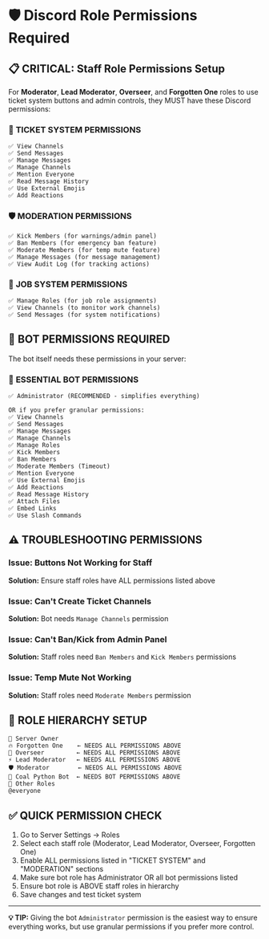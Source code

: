 # 🛡️ Discord Role Permissions Required

## 📋 **CRITICAL: Staff Role Permissions Setup**

For **Moderator**, **Lead Moderator**, **Overseer**, and **Forgotten One** roles to use ticket system buttons and admin controls, they MUST have these Discord permissions:

### 🎫 **TICKET SYSTEM PERMISSIONS**
```
✅ View Channels
✅ Send Messages  
✅ Manage Messages
✅ Manage Channels
✅ Mention Everyone
✅ Read Message History
✅ Use External Emojis
✅ Add Reactions
```

### 🛡️ **MODERATION PERMISSIONS** 
```
✅ Kick Members (for warnings/admin panel)
✅ Ban Members (for emergency ban feature)
✅ Moderate Members (for temp mute feature)
✅ Manage Messages (for message management)
✅ View Audit Log (for tracking actions)
```

### 💼 **JOB SYSTEM PERMISSIONS**
```
✅ Manage Roles (for job role assignments)
✅ View Channels (to monitor work channels)
✅ Send Messages (for system notifications)
```

## 🔧 **BOT PERMISSIONS REQUIRED**

The bot itself needs these permissions in your server:

### 🤖 **ESSENTIAL BOT PERMISSIONS**
```
✅ Administrator (RECOMMENDED - simplifies everything)

OR if you prefer granular permissions:
✅ View Channels
✅ Send Messages
✅ Manage Messages
✅ Manage Channels
✅ Manage Roles
✅ Kick Members
✅ Ban Members
✅ Moderate Members (Timeout)
✅ Mention Everyone
✅ Use External Emojis
✅ Add Reactions
✅ Read Message History
✅ Attach Files
✅ Embed Links
✅ Use Slash Commands
```

## ⚠️ **TROUBLESHOOTING PERMISSIONS**

### **Issue: Buttons Not Working for Staff**
**Solution:** Ensure staff roles have ALL permissions listed above

### **Issue: Can't Create Ticket Channels**  
**Solution:** Bot needs `Manage Channels` permission

### **Issue: Can't Ban/Kick from Admin Panel**
**Solution:** Staff roles need `Ban Members` and `Kick Members` permissions

### **Issue: Temp Mute Not Working**
**Solution:** Staff roles need `Moderate Members` permission

## 🎯 **ROLE HIERARCHY SETUP**

```
👑 Server Owner
🔥 Forgotten One    ← NEEDS ALL PERMISSIONS ABOVE
🔱 Overseer         ← NEEDS ALL PERMISSIONS ABOVE  
⚡ Lead Moderator   ← NEEDS ALL PERMISSIONS ABOVE
🛡️ Moderator        ← NEEDS ALL PERMISSIONS ABOVE
🤖 Coal Python Bot  ← NEEDS BOT PERMISSIONS ABOVE
👥 Other Roles
@everyone
```

## ✅ **QUICK PERMISSION CHECK**

1. Go to Server Settings → Roles
2. Select each staff role (Moderator, Lead Moderator, Overseer, Forgotten One)
3. Enable ALL permissions listed in "TICKET SYSTEM" and "MODERATION" sections
4. Make sure bot role has Administrator OR all bot permissions listed
5. Ensure bot role is ABOVE staff roles in hierarchy
6. Save changes and test ticket system

---

**💡 TIP:** Giving the bot `Administrator` permission is the easiest way to ensure everything works, but use granular permissions if you prefer more control.